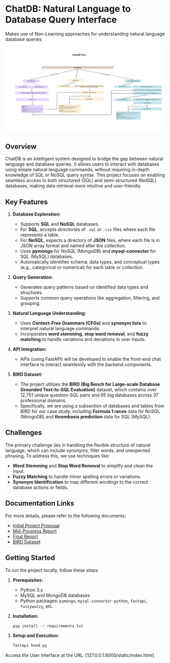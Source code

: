 # ChatDB: Natural Language to Database Query Interface
Makes use of Non-Learning approaches for understanding natural language database queries
![image](chat_db_flow.png)

## Overview
ChatDB is an intelligent system designed to bridge the gap between natural language and database queries. It allows users to interact with databases using simple natural language commands, without requiring in-depth knowledge of SQL or NoSQL query syntax. This project focuses on enabling seamless access to both structured (SQL) and semi-structured (NoSQL) databases, making data retrieval more intuitive and user-friendly.

## Key Features
1. **Database Exploration:**
   - Supports **SQL** and **NoSQL** databases.
   - For **SQL**, accepts directories of `.sql` or `.csv` files where each file represents a table.
   - For **NoSQL**, expects a directory of **JSON** files, where each file is in JSON array format and named after the collection.
   - Uses **pymongo** for NoSQL (MongoDB) and **mysql-connector** for SQL (MySQL) databases.
   - Automatically identifies schema, data types, and conceptual types (e.g., categorical or numerical) for each table or collection.

2. **Query Generation:**
   - Generates query patterns based on identified data types and structures.
   - Supports common query operations like aggregation, filtering, and grouping.

3. **Natural Language Understanding:**
   - Uses **Context-Free Grammars (CFGs)** and **synonym lists** to interpret natural language commands.
   - Incorporates **word stemming**, **stop word removal**, and **fuzzy matching** to handle variations and deviations in user inputs.

4. **API Integration:**
   - APIs (using FastAPI) will be developed to enable the front-end chat interface to interact seamlessly with the backend components.

5. **BIRD Dataset:**
   - The project utilizes the **BIRD (Big Bench for Large-scale Database Grounded Text-to-SQL Evaluation)** dataset, which contains over 12,751 unique question-SQL pairs and 95 big databases across 37 professional domains.
   - Specifically, we are using a subsection of databases and tables from BIRD for our case study, including **Formula 1 races** data for NoSQL (MongoDB) and **thrombosis prediction** data for SQL (MySQL).

## Challenges
The primary challenge lies in handling the flexible structure of natural language, which can include synonyms, filler words, and unexpected phrasing. To address this, we use techniques like:
- **Word Stemming** and **Stop Word Removal** to simplify and clean the input.
- **Fuzzy Matching** to handle minor spelling errors or variations.
- **Synonym Identification** to map different wordings to the correct database actions or fields.

## Documentation Links
For more details, please refer to the following documents:
- [Initial Project Proposal](https://docs.google.com/document/d/1LIhxhNNjjJuYYTX6u0cONyoX1thEeESxuwI5pzT27No/edit?usp=sharing)
- [Mid-Progress Report](https://docs.google.com/document/d/1Yg6HRxdifWvS_QJRwJ7FEadRKbyaoDQ3uxtJpHb8Yg8/edit?usp=sharing)
- [Final Report](https://docs.google.com/document/d/1gKjGhpAoElTKi9B7CRJOXY8aMHNmCQPl4IewmJI1rFk/edit?usp=sharing)
- [BIRD Dataset](https://drive.google.com/file/d/1OwISGcBySjV1Hvhf3D8PWpt4r0-eRGVF/view?usp=sharing)

## Getting Started
To run the project locally, follow these steps:
1. **Prerequisites:**
   - Python 3.x
   - MySQL and MongoDB databases
   - Python packages: `pymongo`, `mysql-connector-python`, `fastapi`, `fuzzywuzzy`, etc.

2. **Installation:**
   ```bash
   pip install -r requirements.txt

3. **Setup and Execution:**
   ```bash
   fastapi hood.py

Access the User Interface at the URL: [127.0.0.1:8000/static/index.html]

